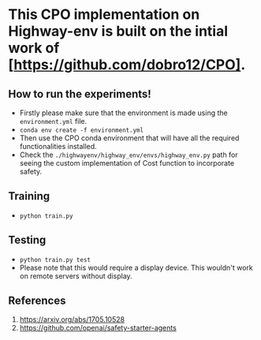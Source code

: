 # This CPO implementation on Highway-env is built on the intial work of [https://github.com/dobro12/CPO].

## How to run the experiments!

- Firstly please make sure that the environment is made using the `environment.yml` file.
- `conda env create -f environment.yml`
- Then use the CPO conda environment that will have all the required functionalities installed.
- Check the `./highwayenv/highway_env/envs/highway_env.py` path for seeing the custom implementation of Cost function to incorporate safety.

## Training

- `python train.py`

## Testing

- `python train.py test`
- Please note that this would require a display device. This wouldn't work on remote servers without display.

## References

1. https://arxiv.org/abs/1705.10528
2. https://github.com/openai/safety-starter-agents

